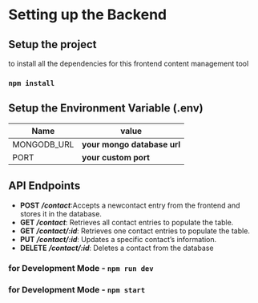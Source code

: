 # Setting up the Backend

## Setup the project
to install all the dependencies for this frontend content management tool
### `npm install`

## Setup the Environment Variable (.env)
 
| Name      | value |
| ----------- | ----------- |
|     MONGODB_URL  | **your mongo database url**   |
|     PORT  | **your custom port**   |

## API Endpoints
- **POST** ***/contact***:Accepts a newcontact entry from the frontend and stores it in
 the database.
- **GET** ***/contact***: Retrieves all contact entries to populate the table.
- **GET** ***/contact/:id***: Retrieves one contact entries to populate the table.
- **PUT** ***/contact/:id***: Updates a specific contact’s information.
- **DELETE** ***/contact/:id***: Deletes a contact from the database

### for Development Mode - `npm run dev`
### for Development Mode - `npm start`

